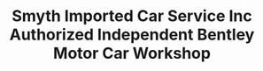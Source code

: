 ---
title: "Smyth Imported Car Service Inc Authorized Independent Bentley Motor Car Workshop"
url: /cincinnati/smyth-imported-car-service-inc-authorized-independent-bentley-motor-car-workshop/
shop: car repair
---